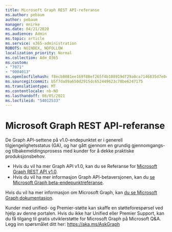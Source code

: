 ```yaml
---
title: Microsoft Graph REST API-referanse
ms.author: pebaum
author: pebaum
manager: mnirke
ms.date: 04/21/2020
ms.audience: Admin
ms.topic: article
ms.service: o365-administration
ROBOTS: NOINDEX, NOFOLLOW
localization_priority: Normal
ms.collection: Adm_O365
ms.custom:
- "7071"
- "9004013"
ms.openlocfilehash: f8ecb8081ee169f88ef265f4b108919df29a0ca7146835d7e0c4e85793082136
ms.sourcegitcommit: b5f7da89a650d2915dc652449623c78be6247175
ms.translationtype: MT
ms.contentlocale: nb-NO
ms.lasthandoff: 08/05/2021
ms.locfileid: "54012533"
---
```

# <a name="microsoft-graph-rest-api-reference"></a>Microsoft Graph REST API-referanse

De Graph API-settene på v1.0-endepunktet er i generell tilgjengelighetsstatus (GA), og har gått gjennom en grundig gjennomgangs- og tilbakemeldingsprosess med kunder for å dekke praktiske produksjonsbehov.

- Hvis du vil ha mer Graph API v1.0, kan du se Referanse for [Microsoft Graph REST API v1.0](https://docs.microsoft.com/graph/api/overview?toc=.%2Fref%2Ftoc.json&view=graph-rest-1.0&preserve-view=true). 
- Hvis du vil ha mer informasjon Graph API-betaversjonen, kan du [se Microsoft Graph beta-endepunktreferanse](https://docs.microsoft.com/graph/api/overview?toc=.%2Fref%2Ftoc.json&view=graph-rest-beta&preserve-view=true).

Hvis du vil ha mer informasjon om Microsoft Graph, kan [du se Microsoft Graph dokumentasjon](https://docs.microsoft.com/graph/).

Kunder med unified- og Premier-støtte kan skaffe en støtteforespørsel ved hjelp av denne portalen. Hvis du ikke har Unified eller Premier Support, kan du få tilgang til gratis utviklerstøtte for Microsoft Graph på Microsoft Q&A. Legg inn spørsmålet ditt her: https://aka.ms/AskGraph

